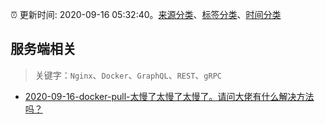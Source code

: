 :alarm_clock: 更新时间: 2020-09-16 05:32:40。[来源分类](../README.md)、[标签分类](../TAGS.md)、[时间分类](../TIMELINE.md)

## 服务端相关


> 关键字：`Nginx`、`Docker`、`GraphQL`、`REST`、`gRPC`



- [2020-09-16-docker-pull-太慢了太慢了太慢了。请问大佬有什么解决方法吗？](https://www.v2ex.com/t/707527) 
